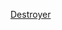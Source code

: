 ---
layout: post
wordpress_id: 1025
wordpress_url: http://noesbueno.com/archives/1025
date: '2011-02-23 18:59:51 -0600'
date_gmt: '2011-02-23 23:59:51 -0600'
body: |
  <p><a href="http://www.tinymixtapes.com/chocolate-grinder/watch-destroyer-downtown">Destroyer</a></p>
---